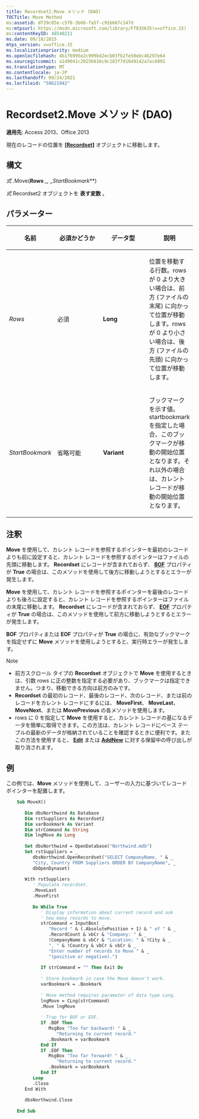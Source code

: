 ```yaml
---
title: Recordset2.Move メソッド (DAO)
TOCTitle: Move Method
ms:assetid: df39c05e-c5f8-3b66-fa5f-c91b687c147d
ms:mtpsurl: https://msdn.microsoft.com/library/Ff835635(v=office.15)
ms:contentKeyID: 48548211
ms.date: 09/18/2015
mtps_version: v=office.15
ms.localizationpriority: medium
ms.openlocfilehash: 4b1f6995e2c999bd2ecb03fb2fe50ebc4b297e64
ms.sourcegitcommit: a1d9041c20256616c9c183f7d1049142a7ac6991
ms.translationtype: MT
ms.contentlocale: ja-JP
ms.lasthandoff: 09/24/2021
ms.locfileid: "59621942"
---
```

# <a name="recordset2move-method-dao"></a>Recordset2.Move メソッド (DAO)

**適用先**: Access 2013、Office 2013

現在のレコードの位置を **[[Recordset]](recordset-object-dao.md)** オブジェクトに移動します。

## <a name="syntax"></a>構文

*式* .Move(***Rows** _, _*_StartBookmark_**)

*式* Recordset2 オブジェクトを **表す変数** 。

## <a name="parameters"></a>パラメーター

<table>
<colgroup>
<col style="width: 25%" />
<col style="width: 25%" />
<col style="width: 25%" />
<col style="width: 25%" />
</colgroup>
<thead>
<tr class="header">
<th><p>名前</p></th>
<th><p>必須かどうか</p></th>
<th><p>データ型</p></th>
<th><p>説明</p></th>
</tr>
</thead>
<tbody>
<tr class="odd">
<td><p><em>Rows</em></p></td>
<td><p>必須</p></td>
<td><p><strong>Long</strong></p></td>
<td><p>位置を移動する行数。rows が 0 より大きい場合は、前方 (ファイルの末尾) に向かって位置が移動します。rows が 0 より小さい場合は、後方 (ファイルの先頭) に向かって位置が移動します。</p></td>
</tr>
<tr class="even">
<td><p><em>StartBookmark</em></p></td>
<td><p>省略可能</p></td>
<td><p><strong>Variant</strong></p></td>
<td><p>ブックマークを示す値。startbookmark を指定した場合、このブックマークが移動の開始位置となります。それ以外の場合は、カレント レコードが移動の開始位置となります。</p></td>
</tr>
</tbody>
</table>


## <a name="remarks"></a>注釈

**Move** を使用して、カレント レコードを参照するポインターを最初のレコードよりも前に設定すると、カレント レコードを参照するポインターはファイルの先頭に移動します。 **Recordset** にレコードが含まれておらず、 **[BOF](recordset2-bof-property-dao.md)** プロパティが **True** の場合は、このメソッドを使用して後方に移動しようとするとエラーが発生します。

**Move** を使用して、カレント レコードを参照するポインターを最後のレコードよりも後ろに設定すると、カレント レコードを参照するポインターはファイルの末尾に移動します。 **Recordset** にレコードが含まれておらず、 **[EOF](recordset2-eof-property-dao.md)** プロパティが **True** の場合は、このメソッドを使用して前方に移動しようとするとエラーが発生します。

**BOF** プロパティまたは **EOF** プロパティが **True** の場合に、有効なブックマークを指定せずに **Move** メソッドを使用しようとすると、実行時エラーが発生します。

> [!NOTE]
> - 前方スクロール タイプの **Recordset** オブジェクトで **Move** を使用するときは、引数 rows に正の整数を指定する必要があり、ブックマークは指定できません。つまり、移動できる方向は前方のみです。
> - **Recordset** の最初のレコード、最後のレコード、次のレコード、または前のレコードをカレント レコードにするには、 **MoveFirst**、 **MoveLast**、 **MoveNext**、または **MovePrevious** の各メソッドを使用します。
> - rows に 0 を指定して **Move** を使用すると、カレント レコードの基になるデータを簡単に取得できます。この方法は、カレント レコードにベース テーブルの最新のデータが格納されていることを確認するときに便利です。またこの方法を使用すると、 **[Edit](recordset2-edit-method-dao.md)** または **[AddNew](recordset-addnew-method-dao.md)** に対する保留中の呼び出しが取り消されます。


## <a name="example"></a>例

この例では、**Move** メソッドを使用して、ユーザーの入力に基づいてレコード ポインターを配置します。

```vb
    Sub MoveX() 
     
       Dim dbsNorthwind As Database 
       Dim rstSuppliers As Recordset2 
       Dim varBookmark As Variant 
       Dim strCommand As String 
       Dim lngMove As Long 
     
       Set dbsNorthwind = OpenDatabase("Northwind.mdb") 
       Set rstSuppliers = _ 
          dbsNorthwind.OpenRecordset("SELECT CompanyName, " & _ 
          "City, Country FROM Suppliers ORDER BY CompanyName", _ 
          dbOpenDynaset) 
     
       With rstSuppliers 
          ' Populate recordset. 
          .MoveLast 
          .MoveFirst 
     
          Do While True 
             ' Display information about current record and ask  
             ' how many records to move. 
             strCommand = InputBox( _ 
                "Record " & (.AbsolutePosition + 1) & " of " & _ 
                .RecordCount & vbCr & "Company: " & _ 
                !CompanyName & vbCr & "Location: " & !City & _ 
                ", " & !Country & vbCr & vbCr & _ 
                "Enter number of records to Move " & _ 
                "(positive or negative).") 
     
             If strCommand = "" Then Exit Do 
     
             ' Store bookmark in case the Move doesn't work. 
             varBookmark = .Bookmark 
     
             ' Move method requires parameter of data type Long. 
             lngMove = CLng(strCommand) 
             .Move lngMove 
     
             ' Trap for BOF or EOF. 
             If .BOF Then 
                MsgBox "Too far backward! " & _ 
                   "Returning to current record." 
                .Bookmark = varBookmark 
             End If 
             If .EOF Then 
                MsgBox "Too far forward! " & _ 
                   "Returning to current record." 
                .Bookmark = varBookmark 
             End If 
          Loop 
          .Close 
       End With 
     
       dbsNorthwind.Close 
     
    End Sub
```
